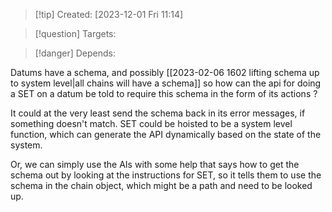 
>[!tip] Created: [2023-12-01 Fri 11:14]

>[!question] Targets: 

>[!danger] Depends: 

Datums have a schema, and possibly [[2023-02-06 1602 lifting schema up to system level|all chains will have a schema]] so how can the api for doing a SET on a datum be told to require this schema in the form of its actions ?

It could at the very least send the schema back in its error messages, if something doesn't match.
SET could be hoisted to be a system level function, which can generate the API dynamically based on the state of the system.

Or, we can simply use the AIs with some help that says how to get the schema out by looking at the instructions for SET, so it tells them to use the schema in the chain object, which might be a path and need to be looked up.